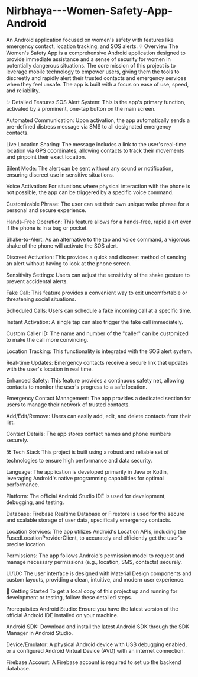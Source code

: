 # Nirbhaya---Women-Safety-App-Android
An Android application focused on women's safety with features like emergency contact, location tracking, and SOS alerts.
💡 Overview
The Women's Safety App is a comprehensive Android application designed to provide immediate assistance and a sense of security for women in potentially dangerous situations. The core mission of this project is to leverage mobile technology to empower users, giving them the tools to discreetly and rapidly alert their trusted contacts and emergency services when they feel unsafe. The app is built with a focus on ease of use, speed, and reliability.

✨ Detailed Features
SOS Alert System: This is the app's primary function, activated by a prominent, one-tap button on the main screen.

Automated Communication: Upon activation, the app automatically sends a pre-defined distress message via SMS to all designated emergency contacts.

Live Location Sharing: The message includes a link to the user's real-time location via GPS coordinates, allowing contacts to track their movements and pinpoint their exact location.

Silent Mode: The alert can be sent without any sound or notification, ensuring discreet use in sensitive situations.

Voice Activation: For situations where physical interaction with the phone is not possible, the app can be triggered by a specific voice command.

Customizable Phrase: The user can set their own unique wake phrase for a personal and secure experience.

Hands-Free Operation: This feature allows for a hands-free, rapid alert even if the phone is in a bag or pocket.

Shake-to-Alert: As an alternative to the tap and voice command, a vigorous shake of the phone will activate the SOS alert.

Discreet Activation: This provides a quick and discreet method of sending an alert without having to look at the phone screen.

Sensitivity Settings: Users can adjust the sensitivity of the shake gesture to prevent accidental alerts.

Fake Call: This feature provides a convenient way to exit uncomfortable or threatening social situations.

Scheduled Calls: Users can schedule a fake incoming call at a specific time.

Instant Activation: A single tap can also trigger the fake call immediately.

Custom Caller ID: The name and number of the "caller" can be customized to make the call more convincing.

Location Tracking: This functionality is integrated with the SOS alert system.

Real-time Updates: Emergency contacts receive a secure link that updates with the user's location in real time.

Enhanced Safety: This feature provides a continuous safety net, allowing contacts to monitor the user's progress to a safe location.

Emergency Contact Management: The app provides a dedicated section for users to manage their network of trusted contacts.

Add/Edit/Remove: Users can easily add, edit, and delete contacts from their list.

Contact Details: The app stores contact names and phone numbers securely.

🛠️ Tech Stack
This project is built using a robust and reliable set of technologies to ensure high performance and data security.

Language: The application is developed primarily in Java or Kotlin, leveraging Android's native programming capabilities for optimal performance.

Platform: The official Android Studio IDE is used for development, debugging, and testing.

Database: Firebase Realtime Database or Firestore is used for the secure and scalable storage of user data, specifically emergency contacts.

Location Services: The app utilizes Android's Location APIs, including the FusedLocationProviderClient, to accurately and efficiently get the user's precise location.

Permissions: The app follows Android's permission model to request and manage necessary permissions (e.g., location, SMS, contacts) securely.

UI/UX: The user interface is designed with Material Design components and custom layouts, providing a clean, intuitive, and modern user experience.

🚀 Getting Started
To get a local copy of this project up and running for development or testing, follow these detailed steps.

Prerequisites
Android Studio: Ensure you have the latest version of the official Android IDE installed on your machine.

Android SDK: Download and install the latest Android SDK through the SDK Manager in Android Studio.

Device/Emulator: A physical Android device with USB debugging enabled, or a configured Android Virtual Device (AVD) with an internet connection.

Firebase Account: A Firebase account is required to set up the backend database.
